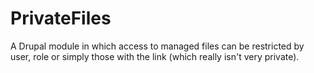PrivateFiles
============

A Drupal module in which access to managed files can be restricted by user, role or simply those with the link (which really isn't very private).
